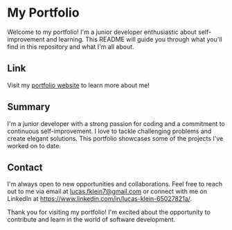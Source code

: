 # My Portfolio

Welcome to my portfolio! I'm a junior developer enthusiastic about self-improvement and learning. This README will guide you through what you'll find in this repository and what I'm all about.

## Link

Visit my [portfolio website](https://lucasklein.netlify.app/) to learn more about me!

## Summary

I'm a junior developer with a strong passion for coding and a commitment to continuous self-improvement. I love to tackle challenging problems and create elegant solutions. This portfolio showcases some of the projects I've worked on to date.

## Contact

I'm always open to new opportunities and collaborations. Feel free to reach out to me via email at lucas.fklein7@gmail.com or connect with me on LinkedIn at https://www.linkedin.com/in/lucas-klein-65027821a/.

Thank you for visiting my portfolio! I'm excited about the opportunity to contribute and learn in the world of software development.
